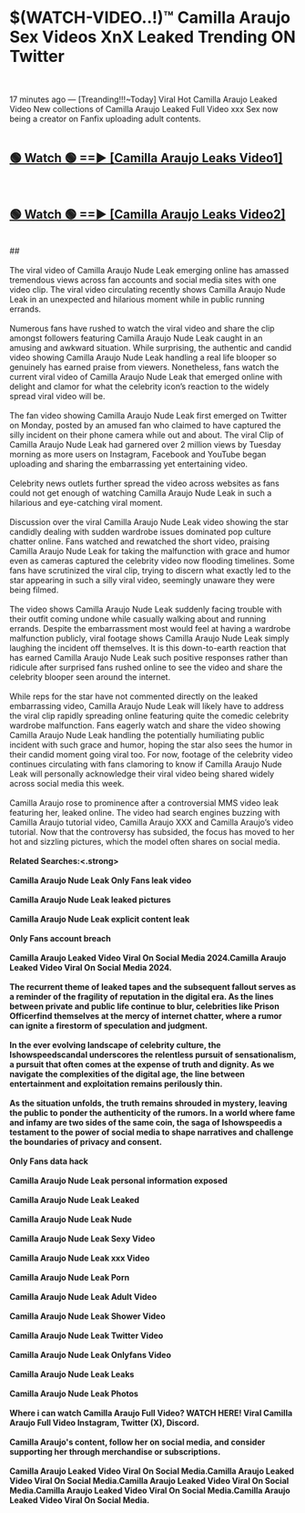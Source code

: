 # $(WATCH-VIDEO..!)™ Camilla Araujo Sex Videos XnX Leaked Trending ON Twitter<br>
<br>

17 minutes ago — [Treanding!!!~Today] Viral Hot Camilla Araujo Leaked Video New collections of Camilla Araujo Leaked Full Video xxx Sex now being a creator on Fanfix uploading adult contents.
<br>
 <br>

##  <a href="https://best2vid.blogspot.com?title=Camilla_Araujo">🟢 Watch 🟢 ==► [Camilla Araujo Leaks Video1]</a><br>
  <br>

##  <a href="https://best2vid.blogspot.com?title=Camilla_Araujo">🟢 Watch 🟢 ==► [Camilla Araujo Leaks Video2]</a><br>
  <br>
  ##
  <br>
  <br>
The viral video of Camilla Araujo Nude Leak emerging online has amassed tremendous views across fan accounts and social media sites with one video clip. The viral video circulating recently shows Camilla Araujo Nude Leak in an unexpected and hilarious moment while in public running errands.
<br><br>
Numerous fans have rushed to watch the viral video and share the clip amongst followers featuring Camilla Araujo Nude Leak caught in an amusing and awkward situation. While surprising, the authentic and candid video showing Camilla Araujo Nude Leak handling a real life blooper so genuinely has earned praise from viewers. Nonetheless, fans watch the current viral video of Camilla Araujo Nude Leak that emerged online with delight and clamor for what the celebrity icon’s reaction to the widely spread viral video will be.
<br><br>
The fan video showing Camilla Araujo Nude Leak first emerged on Twitter on Monday, posted by an amused fan who claimed to have captured the silly incident on their phone camera while out and about. The viral Clip of Camilla Araujo Nude Leak had garnered over 2 million views by Tuesday morning as more users on Instagram, Facebook and YouTube began uploading and sharing the embarrassing yet entertaining video.
<br><br>
Celebrity news outlets further spread the video across websites as fans could not get enough of watching Camilla Araujo Nude Leak in such a hilarious and eye-catching viral moment.
<br><br>
Discussion over the viral Camilla Araujo Nude Leak video showing the star candidly dealing with sudden wardrobe issues dominated pop culture chatter online. Fans watched and rewatched the short video, praising Camilla Araujo Nude Leak for taking the malfunction with grace and humor even as cameras captured the celebrity video now flooding timelines. Some fans have scrutinized the viral clip, trying to discern what exactly led to the star appearing in such a silly viral video, seemingly unaware they were being filmed.
<br><br>
The video shows Camilla Araujo Nude Leak suddenly facing trouble with their outfit coming undone while casually walking about and running errands. Despite the embarrassment most would feel at having a wardrobe malfunction publicly, viral footage shows Camilla Araujo Nude Leak simply laughing the incident off themselves. It is this down-to-earth reaction that has earned Camilla Araujo Nude Leak such positive responses rather than ridicule after surprised fans rushed online to see the video and share the celebrity blooper seen around the internet.
<br><br>
While reps for the star have not commented directly on the leaked embarrassing video, Camilla Araujo Nude Leak will likely have to address the viral clip rapidly spreading online featuring quite the comedic celebrity wardrobe malfunction. Fans eagerly watch and share the video showing Camilla Araujo Nude Leak handling the potentially humiliating public incident with such grace and humor, hoping the star also sees the humor in their candid moment going viral too. For now, footage of the celebrity video continues circulating with fans clamoring to know if Camilla Araujo Nude Leak will personally acknowledge their viral video being shared widely across social media this week.
<br><br>
Camilla Araujo rose to prominence after a controversial MMS video leak featuring her, leaked online. The video had search engines buzzing with Camilla Araujo tutorial video, Camilla Araujo XXX and Camilla Araujo’s video tutorial. Now that the controversy has subsided, the focus has moved to her hot and sizzling pictures, which the model often shares on social media.
<br><br>
<strong>Related Searches:<.strong>
<br><br>
Camilla Araujo Nude Leak Only Fans leak video
<br><br>
Camilla Araujo Nude Leak leaked pictures
<br><br>
Camilla Araujo Nude Leak explicit content leak
<br><br>
Only Fans account breach
<br><br>
Camilla Araujo Leaked Video Viral On Social Media 2024.Camilla Araujo Leaked Video Viral On Social Media 2024.
<br><br>
The recurrent theme of leaked tapes and the subsequent fallout serves as a reminder of the fragility of reputation in the digital era. As the lines between private and public life continue to blur, celebrities like Prison Officerfind themselves at the mercy of internet chatter, where a rumor can ignite a firestorm of speculation and judgment.
<br><br>
In the ever evolving landscape of celebrity culture, the Ishowspeedscandal underscores the relentless pursuit of sensationalism, a pursuit that often comes at the expense of truth and dignity. As we navigate the complexities of the digital age, the line between entertainment and exploitation remains perilously thin.
<br><br>
As the situation unfolds, the truth remains shrouded in mystery, leaving the public to ponder the authenticity of the rumors. In a world where fame and infamy are two sides of the same coin, the saga of Ishowspeedis a testament to the power of social media to shape narratives and challenge the boundaries of privacy and consent.
<br><br>
Only Fans data hack
<br><br>
Camilla Araujo Nude Leak personal information exposed
<br><br>
Camilla Araujo Nude Leak Leaked
<br><br>
Camilla Araujo Nude Leak Nude
<br><br>
Camilla Araujo Nude Leak Sexy Video
<br><br>
Camilla Araujo Nude Leak xxx Video
<br><br>
Camilla Araujo Nude Leak Porn
<br><br>
Camilla Araujo Nude Leak Adult Video
<br><br>
Camilla Araujo Nude Leak Shower Video
<br><br>
Camilla Araujo Nude Leak Twitter Video
<br><br>
Camilla Araujo Nude Leak Onlyfans Video
<br><br>
Camilla Araujo Nude Leak Leaks
<br><br>
Camilla Araujo Nude Leak Photos
<br><br>
Where i can watch Camilla Araujo Full Video? WATCH HERE! Viral Camilla Araujo Full Video Instagram, Twitter (X), Discord.
<br><br>
Camilla Araujo's content, follow her on social media, and consider supporting her through merchandise or subscriptions.
<br><br>
Camilla Araujo Leaked Video Viral On Social Media.Camilla Araujo Leaked Video Viral On Social Media.Camilla Araujo Leaked Video Viral On Social Media.Camilla Araujo Leaked Video Viral On Social Media.Camilla Araujo Leaked Video Viral On Social Media.